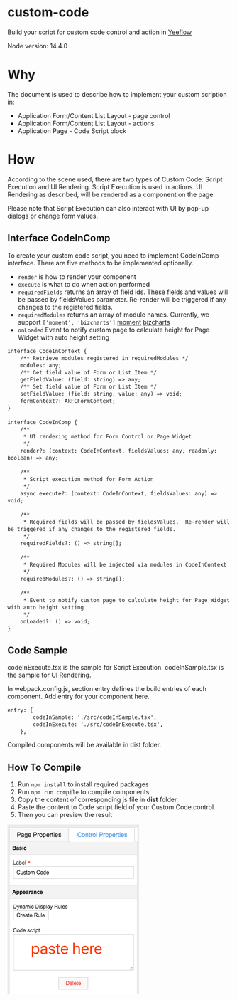 # custom-code
Build your script for custom code control and action in [Yeeflow](https://www.yeeflow.com)

Node version: 14.4.0

# Why

The document is used to describe how to implement your custom scription in:
- Application Form/Content List Layout - page control
- Application Form/Content List Layout - actions
- Application Page - Code Script block

# How
According to the scene used, there are two types of Custom Code: Script Execution and UI Rendering.  Script Execution is used in actions.  UI Rendering as described, will be rendered as a component on the page.

Please note that Script Execution can also interact with UI by pop-up dialogs or change form values.

## Interface CodeInComp
To create your custom code script, you need to implement CodeInComp interface.  There are five methods to be implemented optionally.

- `render` is how to render your component
- `execute` is what to do when action performed
- `requiredFields` returns an array of field ids.  These fields and values will be passed by fieldsValues parameter. Re-render will be triggered if any changes to the registered fields.
- `requiredModules` returns an array of module names.  Currently, we support `['moment', 'bizcharts']` [moment](https://momentjs.com/) [bizcharts](https://bizcharts.net/)
- `onLoaded` Event to notify custom page to calculate height for Page Widget with auto height setting

```
interface CodeInContext {
    /** Retrieve modules registered in requiredModules */
    modules: any;
    /** Get field value of Form or List Item */
    getFieldValue: (field: string) => any;
    /** Set field value of Form or List Item */
    setFieldValue: (field: string, value: any) => void;
    formContext?: AkFCFormContext;
}

interface CodeInComp {
    /**
     * UI rendering method for Form Control or Page Widget
     */
    render?: (context: CodeInContext, fieldsValues: any, readonly: boolean) => any;

    /**
     * Script execution method for Form Action
     */
    async execute?: (context: CodeInContext, fieldsValues: any) => void;
    
    /**
     * Required fields will be passed by fieldsValues.  Re-render will be triggered if any changes to the registered fields.
     */
    requiredFields?: () => string[];
    
    /**
     * Required Modules will be injected via modules in CodeInContext
     */
    requiredModules?: () => string[];

    /**
     * Event to notify custom page to calculate height for Page Widget with auto height setting
     */
    onLoaded?: () => void;
}
```

## Code Sample
codeInExecute.tsx is the sample for Script Execution.
codeInSample.tsx is the sample for UI Rendering.

In webpack.config.js, section entry defines the build entries of each component.  Add entry for your component here.
```
entry: {
        codeInSample: './src/codeInSample.tsx',
        codeInExecute: './src/codeInExecute.tsx',
    },
```

Compiled components will be available in dist folder.

## How To Compile
1. Run `npm install` to install required packages
1. Run `npm run compile` to compile components
1. Copy the content of corresponding js file in **dist** folder
1. Paste the content to Code script field of your Custom Code control.
1. Then you can preview the result

![image.png](/.attachments/image-ba6cf6b8-8148-4cec-9710-b95782bb336d.png)
